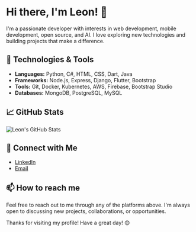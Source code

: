 # Hi there, I'm Leon! 👋

I'm a passionate developer with interests in web development, mobile development, open source, and AI. I love exploring new technologies and building projects that make a difference.

## 🔧 Technologies & Tools
- **Languages:** Python, C#, HTML, CSS, Dart, Java
- **Frameworks:** Node.js, Express, Django, Flutter, Bootstrap
- **Tools:** Git, Docker, Kubernetes, AWS, Firebase, Bootstrap Studio
- **Databases:** MongoDB, PostgreSQL, MySQL

## 📈 GitHub Stats
![Leon's GitHub Stats](https://github-readme-stats.vercel.app/api?username=leonw1112&show_icons=true&theme=radical)

## 🔗 Connect with Me
- [LinkedIn](https://www.linkedin.com/in/leon-wieser-96b6242a8/)
- [Email](mailto:leon.tobias.wieser@gmail.com)

## 📫 How to reach me
Feel free to reach out to me through any of the platforms above. I'm always open to discussing new projects, collaborations, or opportunities.

Thanks for visiting my profile! Have a great day! 😊
